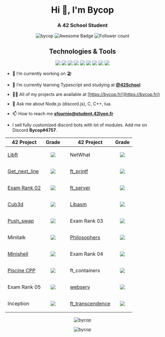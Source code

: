 <h1 align="center">Hi 👋, I'm Bycop</h1>
<h3 align="center">A 42 School Student</h3>
<p align="center"> 
 <img src="https://komarev.com/ghpvc/?username=bycop&label=Profile%20views&color=0e75b6&style=flat" alt="bycop" />
 <img src="https://cdn.rawgit.com/sindresorhus/awesome/d7305f38d29fed78fa85652e3a63e154dd8e8829/media/badge.svg" alt="Awesome Badge"/>
 <img src="https://img.shields.io/github/followers/bycop.svg?style=social&label=Follow&maxAge=2592000" alt="Follower count"/>
 </p>
<div align="center">
 <h2> Technologies & Tools </h2>
 <img src="https://img.shields.io/badge/OS-Linux-informational?style=flat&logo=linux&logoColor=white&color=2971FF"/>
 <img src="https://img.shields.io/badge/OS-windows-informational?style=flat&logo=windows&logoColor=white&color=2971FF"/>
 <img src="https://img.shields.io/badge/OS-macos-informational?style=flat&logo=macos&logoColor=white&color=2971FF"/>
 <img src="https://img.shields.io/badge/Editor-VS%20Code-informational?style=flat&logo=visualstudiocode&logoColor=white&color=2971FF"/>
 <img src="https://img.shields.io/badge/Code-C/CPP-informational?style=flat&logo=C&logoColor=white&color=2971FF"/>
 <img src="https://img.shields.io/badge/Code-JavaScript-informational?style=flat&logo=javascript&logoColor=white&color=2971FF"/>
 <img src="https://img.shields.io/badge/Node.js-NPM-informational?style=flat&logo=npm&logoColor=white&color=2971FF"/>
 <img src="https://img.shields.io/badge/Shell-Bash-informational?style=flat&logo=gnu-bash&logoColor=white&color=2971FF"/>
 <img src="https://img.shields.io/badge/Cloud-Digital_Ocean-informational?style=flat&logo=digitalocean&logoColor=white&color=2971FF"/>
</div>
<p align="left">  </p>

- 🔭 I’m currently working on 🏖

- 🌱 I’m currently learning Typescript and studying at [**@42School**](https://github.com/42School)

- 👨‍💻 All of my projects are available at [https://bycop.fr/](https://bycop.fr/)

- 💬 Ask me about Node.js (discord.js), C, C++, lua.

- 📫 How to reach me **sfournio@student.42lyon.fr**

-  I sell fully customized discord bots with lot of modules. Add me on Discord **Bycop#4757**.

| 42 Project        | Grade      | | 42 Project        | Grade      |
| -----|-----|--|-----|----- |
| <a href="https://github.com/bycop/42-libft"> Libft </a> | <p align="center"><img align="center" src="https://badge42.vercel.app/api/v2/cl27ign75002109jv0bh4gm6l/project/2034898"/> | | NetWhat | <p align="center"><img align="center" src="https://badge42.vercel.app/api/v2/cl27ign75002109jv0bh4gm6l/project/2046827"> |
| <a href="https://github.com/bycop/42-get_next_line"> Get_next_line </a> | <p align="center"><img align="center" src="https://badge42.vercel.app/api/v2/cl27ign75002109jv0bh4gm6l/project/2042797"/> | | <a href="https://github.com/bycop/42-ft_printf"> ft_printf </a> | <p align="center"><img align="center" src="https://badge42.vercel.app/api/v2/cl27ign75002109jv0bh4gm6l/project/2046714"/> |
| <a href="https://github.com/bycop/42-exam-rank-02"> Exam Rank 02 </a> | <p align="center"><img align="center" src="https://badge42.vercel.app/api/v2/cl27ign75002109jv0bh4gm6l/project/2064119"/> </p>| | <a href="https://github.com/bycop/42-ft_server"> ft_server </a> | <p align="center"><img align="center" src="https://badge42.vercel.app/api/v2/cl27ign75002109jv0bh4gm6l/project/2059682"/> |
| <a href="https://github.com/bycop/42-cub3d"> Cub3d </a> | <p align="center"><img align="center" src="https://badge42.vercel.app/api/v2/cl27ign75002109jv0bh4gm6l/project/2065231"/> | | <a href="https://github.com/bycop/42-libasm"> Libasm </a> | <p align="center"><img align="center" src="https://badge42.vercel.app/api/v2/cl27ign75002109jv0bh4gm6l/project/2114735"/> |
| <a href="https://github.com/bycop/42-push_swap"> Push_swap </a> | <p align="center"><img align="center" src="https://badge42.vercel.app/api/v2/cl27ign75002109jv0bh4gm6l/project/2158562"/> | | Exam Rank 03 | <p align="center"><img align="center" src="https://badge42.vercel.app/api/v2/cl27ign75002109jv0bh4gm6l/project/2114737"/> |
 | Minitalk | <p align="center"><img align="center" src="https://badge42.vercel.app/api/v2/cl27ign75002109jv0bh4gm6l/project/2183579"/> | | <a href="https://github.com/bycop/42-Philosophers">Philosophers </a>| <p align="center"><img align="center" src="https://badge42.vercel.app/api/v2/cl27ign75002109jv0bh4gm6l/project/2199968"/> |
| <a href="https://github.com/bycop/42-minishell"> Minishell </a> | <p align="center"><img align="center" src="https://badge42.vercel.app/api/v2/cl27ign75002109jv0bh4gm6l/project/2183553"/> | | Exam Rank 04 | <p align="center"><img align="center" src="https://badge42.vercel.app/api/v2/cl27ign75002109jv0bh4gm6l/project/2359351"/> |
| <a href="https://github.com/bycop/42-piscine-cpp"> Piscine CPP </a> | <p align="center"><img align="center" src="https://badge42.vercel.app/api/v2/cl27ign75002109jv0bh4gm6l/project/2372078"/> | | ft_containers | <p align="center"><img align="center" src="https://badge42.vercel.app/api/v2/cl27ign75002109jv0bh4gm6l/project/2373849"/> |
| Exam Rank 05 | <p align="center"><img align="center" src="https://badge42.vercel.app/api/v2/cl27ign75002109jv0bh4gm6l/project/2373850"/> | | <a href="https://github.com/bycop/42-webserv"> webserv </a> | <p align="center"><img align="center" src="https://badge42.vercel.app/api/v2/cl27ign75002109jv0bh4gm6l/project/2455511"/> |
| Inception | <p align="center"><img align="center" src="https://badge42.vercel.app/api/v2/cl27ign75002109jv0bh4gm6l/project/2373852"/> | | <a href="https://github.com/bycop/42-ft_transcendence"> ft_transcendence </a> | <p align="center"><img align="center" src="https://badge42.vercel.app/api/v2/cl27ign75002109jv0bh4gm6l/project/2569070"/> |

<p align="center"><img align="center" src="https://badge42.vercel.app/api/v2/cl27ign75002109jv0bh4gm6l/stats?cursusId=21&coalitionId=17" alt="bycop"/></p>

<p align="center"><img align="center" src="https://github-profile-trophy.vercel.app/?username=bycop&column=6&rank=SSS,SS,S,AAA,AA,A,B,C&theme=onedark" alt="bycop"/></p>
